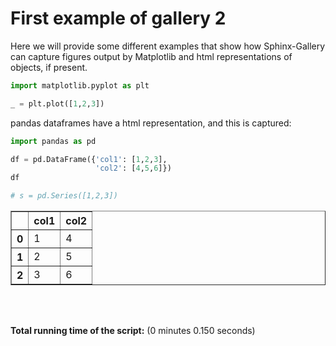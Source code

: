 <!-- DO NOT EDIT. -->
<!-- THIS FILE WAS AUTOMATICALLY GENERATED BY SPHINX-GALLERY. -->
<!-- TO MAKE CHANGES, EDIT THE SOURCE PYTHON FILE: -->
<!-- "auto_gallery-2/plot_0_gal2_example.py" -->
<!-- LINE NUMBERS ARE GIVEN BELOW. -->

<a id="sphx-glr-auto-gallery-2-plot-0-gal2-example-py"></a>

# First example of gallery 2

Here we will provide some different examples that show how Sphinx-Gallery can
capture figures output by Matplotlib and html representations of objects,
if present.

<!-- GENERATED FROM PYTHON SOURCE LINES 9-14 -->
```Python
import matplotlib.pyplot as plt

_ = plt.plot([1,2,3])
```

<!-- GENERATED FROM PYTHON SOURCE LINES 15-16 -->

pandas dataframes have a html representation, and this is captured:

<!-- GENERATED FROM PYTHON SOURCE LINES 16-24 -->
```Python
import pandas as pd

df = pd.DataFrame({'col1': [1,2,3],
                   'col2': [4,5,6]})
df

# s = pd.Series([1,2,3])
```

<div class="output_subarea output_html rendered_html output_result">
<div>
<style scoped>
    .dataframe tbody tr th:only-of-type {
        vertical-align: middle;
    }

    .dataframe tbody tr th {
        vertical-align: top;
    }

    .dataframe thead th {
        text-align: right;
    }
</style>
<table border="1" class="dataframe">
  <thead>
    <tr style="text-align: right;">
      <th></th>
      <th>col1</th>
      <th>col2</th>
    </tr>
  </thead>
  <tbody>
    <tr>
      <th>0</th>
      <td>1</td>
      <td>4</td>
    </tr>
    <tr>
      <th>1</th>
      <td>2</td>
      <td>5</td>
    </tr>
    <tr>
      <th>2</th>
      <td>3</td>
      <td>6</td>
    </tr>
  </tbody>
</table>
</div>
</div>
<br />
<br />

**Total running time of the script:** (0 minutes 0.150 seconds)

<a id="sphx-glr-download-auto-gallery-2-plot-0-gal2-example-py"></a>
